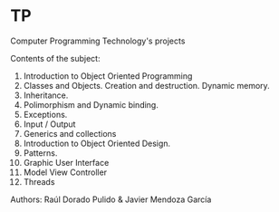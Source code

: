 # TP
 Computer Programming Technology's projects

Contents of the subject:

  1. Introduction to Object Oriented Programming
  2. Classes and Objects. Creation and destruction. Dynamic memory.
  3. Inheritance.
  4. Polimorphism and Dynamic binding.
  5. Exceptions.
  6. Input / Output
  7. Generics and collections
  8. Introduction to Object Oriented Design.
  9. Patterns.
  10. Graphic User Interface
  11. Model View Controller
  12. Threads
  
Authors: Raúl Dorado Pulido & Javier Mendoza García
